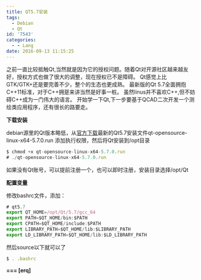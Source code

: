 ```yaml
---
title: QT5.7安装
tags:
  - Debian
  - Qt
id: '7543'
categories:
  - - Lang
date: 2016-09-13 11:15:25
---
```



<!-- more -->
之前一直比较抵触Qt,当然就是因为它的授权问题。随着Qt对开源社区越来越友好，授权方式也做了很大的调整，现在授权已不是障碍。
Qt感觉上比GTK/GTK+还是要完善不少，整个的生态也更成熟。
最新版的Qt 5.7全面拥抱C++11标准，对于C++拥趸来讲当然是好事一桩。
虽然linus并不喜欢C++,但不妨碍C++成为一门伟大的语言。
开始学一下Qt,下一步要基于QCAD二次开发一个测绘类应用程序，还有很长的路要走。

**下载安装**

debian源里的Qt版本略低，从[官方下载](https://www.qt.io/download/)最新的Qt5.7安装文件qt-opensource-linux-x64-5.7.0.run
添加执行权限，然后将Qt安装到/opt目录

```js
$ chmod +x qt-opensource-linux-x64-5.7.0.run
# ./qt-opensource-linux-x64-5.7.0.run
```

如果没有Qt账号，可以提前注册一个，也可以即时注册，安装目录选择/opt/Qt

**配置变量**

修改bashrc文件，添加：
```js
# qt5.7
export QT_HOME=/opt/Qt/5.7/gcc_64
export PATH=$QT_HOME/bin:$PATH
export CPATH=$QT_HOME/include:$PATH
export LIBRARY_PATH=$QT_HOME/lib:$LIBRARY_PATH
export LD_LIBRARY_PATH=$QT_HOME/lib:$LD_LIBRARY_PATH
```

然后source以下就可以了
```js
$ . .bashrc
```

**\===
\[erq\]**